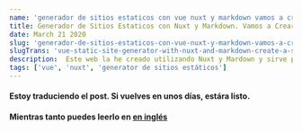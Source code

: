```yaml
---
name: 'generador de sitios estaticos con vue nuxt y markdown vamos a crear un blog sin servidor parte-2'
title: Generador de Sitios Estaticos con Nuxt y Markdown. Vamos a Crear un Blog Sin Servidor. Parte 2
date: March 21 2020
slug: 'generador-de-sitios-estaticos-con-vue-nuxt-y-markdown-vamos-a-crear-un-blog-sin-servidor-parte-2'
slugTrans: 'vue-static-site-generator-with-nuxt-and-markdown-create-a-server-less-blog-part-2'
description:  Este web la he creado utilizando Nuxt y Mardown y sirve posts optimizado spra SEO sin necesidad de utilizar un servidor. ¿Quieres aprender a hacelo? Sigue leyendo...
tags: ['vue', 'nuxt', 'generator de sitios estáticos']
---
```

<!---
You can use standard HTML comment syntax.
The key: value properties defined whithin --- --- are variables 
that will be passed to our Vue components in the 'atributes' object
property of the object generated by frontmatter
-->


#### Estoy traduciendo el post. Si vuelves en unos días, estára listo.
#### Mientras tanto puedes leerlo en [en inglés]((vue-static-site-generator-with-nuxt-and-markdown-create-a-server-less-blog-part-2))









